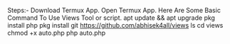 Steps:-
Download Termux App.
Open Termux App. Here Are Some Basic Command To Use Views Tool or script.
apt update && apt upgrade
pkg install php
pkg install git
https://github.com/abhisek4all/views
ls
cd views
chmod +x auto.php
php auto.php
